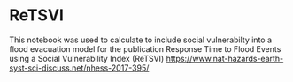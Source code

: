 # ReTSVI
This notebook was used to calculate to include social vulnerabilty into a flood evacuation model for the publication Response Time to Flood Events using a Social Vulnerability Index (ReTSVI) https://www.nat-hazards-earth-syst-sci-discuss.net/nhess-2017-395/
